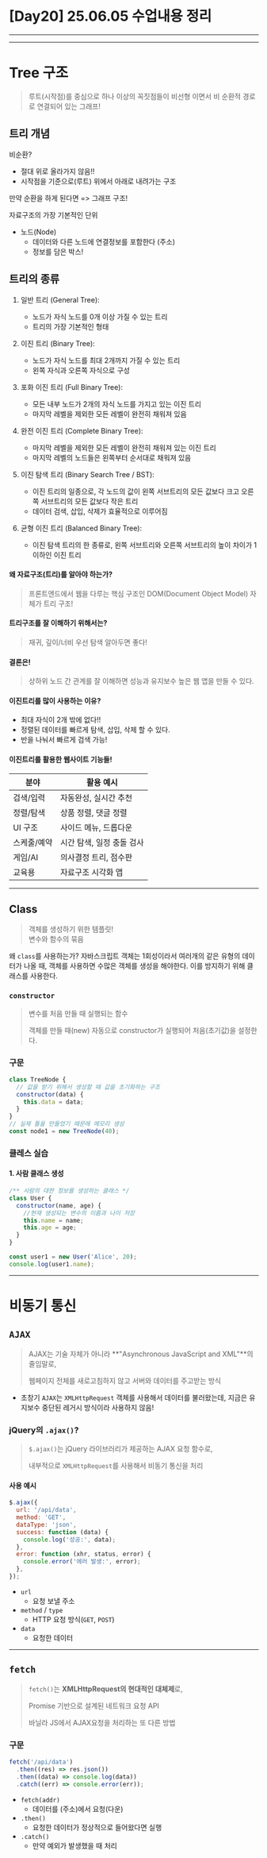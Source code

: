 # [Day20] 25.06.05 수업내용 정리

---

---

# Tree 구조

> 루트(시작점)를 중심으로 하나 이상의 꼭짓점들이 비선형 이면서 비 순환적 경로로 연결되어 있는 그래프!

## 트리 개념

비순환?

- 절대 위로 올라가지 않음!!
- 시작점을 기준으로(루트) 위에서 아래로 내려가는 구조

만약 순환을 하게 된다면 => 그래프 구조!

자료구조의 가장 기본적인 단위

- 노드(Node)
  - 데이터와 다른 노드에 연결정보를 포함한다 (주소)
  - 정보를 담은 박스!

## 트리의 종류

1. 일반 트리 (General Tree):

   - 노드가 자식 노드를 0개 이상 가질 수 있는 트리
   - 트리의 가장 기본적인 형태

2. 이진 트리 (Binary Tree):

   - 노드가 자식 노드를 최대 2개까지 가질 수 있는 트리
   - 왼쪽 자식과 오른쪽 자식으로 구성

3. 포화 이진 트리 (Full Binary Tree):

   - 모든 내부 노드가 2개의 자식 노드를 가지고 있는 이진 트리
   - 마지막 레벨을 제외한 모든 레벨이 완전히 채워져 있음

4. 완전 이진 트리 (Complete Binary Tree):

   - 마지막 레벨을 제외한 모든 레벨이 완전히 채워져 있는 이진 트리
   - 마지막 레벨의 노드들은 왼쪽부터 순서대로 채워져 있음

5. 이진 탐색 트리 (Binary Search Tree / BST):

   - 이진 트리의 일종으로, 각 노드의 값이 왼쪽 서브트리의 모든 값보다 크고 오른쪽 서브트리의 모든 값보다 작은 트리
   - 데이터 검색, 삽입, 삭제가 효율적으로 이루어짐

6. 균형 이진 트리 (Balanced Binary Tree):
   - 이진 탐색 트리의 한 종류로, 왼쪽 서브트리와 오른쪽 서브트리의 높이 차이가 1 이하인 이진 트리

#### 왜 자료구조(트리)를 알아야 하는가?

> 프론트엔드에서 웹을 다루는 핵심 구조인 DOM(Document Object Model) 자체가 트리 구조!

#### 트리구조를 잘 이해하기 위해서는?

> 재귀, 깊이/너비 우선 탐색 알아두면 좋다!

#### 결론은!

> 상하위 노드 간 관계를 잘 이해하면 성능과 유지보수 높은 웹 앱을 만들 수 있다.

#### 이진트리를 많이 사용하는 이유?

- 최대 자식이 2개 밖에 없다!!
- 정렬된 데이터를 빠르게 탐색, 삽입, 삭제 할 수 있다.
- 반을 나눠서 빠르게 검색 가능!

#### 이진트리를 활용한 웹사이트 기능들!

| 분야        | 활용 예시                 |
| ----------- | ------------------------- |
| 검색/입력   | 자동완성, 실시간 추천     |
| 정렬/탐색   | 상품 정렬, 댓글 정렬      |
| UI 구조     | 사이드 메뉴, 드롭다운     |
| 스케줄/예약 | 시간 탐색, 일정 충돌 검사 |
| 게임/AI     | 의사결정 트리, 점수판     |
| 교육용      | 자료구조 시각화 앱        |

---

## Class

> 객체를 생성하기 위한 템플릿!  
> 변수와 함수의 묶음

왜 `class`를 사용하는가?
자바스크립트 객체는 1회성이라서 여러개의 같은 유형의 데이터가 나올 때, 객체를 사용하면 수많은 객체를 생성을 해야한다.
이를 방지하기 위해 클래스를 사용한다.

### `constructor`

> 변수를 처음 만들 때 실행되는 함수
>
> 객체를 만들 때(new) 자동으로 constructor가 실행되어 처음(초기값)을 설정한다.

### 구문

```js
class TreeNode {
  // 값을 받기 위해서 생성할 때 값을 초기화하는 구조
  constructor(data) {
    this.data = data;
  }
}
// 실제 틀을 만들었기 때문에 메모리 생성
const node1 = new TreeNode(40);
```

### 클레스 실습

#### 1. 사람 클래스 생성

```js
/** 사람의 대한 정보를 생성하는 클래스 */
class User {
  constructor(name, age) {
    //현재 생성되는 변수의 이름과 나이 저장
    this.name = name;
    this.age = age;
  }
}

const user1 = new User('Alice', 20);
console.log(user1.name);
```

---

# 비동기 통신

## `AJAX`

> AJAX는 기술 자체가 아니라 **"Asynchronous JavaScript and XML"**의 줄임말로,
>
> 웹페이지 전체를 새로고침하지 않고 서버와 데이터를 주고받는 방식

- 초창기 `AJAX`는 `XMLHttpRequest` 객체를 사용해서 데이터를 불러왔는데, 지금은 유지보수 중단된 레거시 방식이라 사용하지 않음!

### jQuery의 `.ajax()`?

> `$.ajax()`는 jQuery 라이브러리가 제공하는 AJAX 요청 함수로,
>
> 내부적으로 `XMLHttpRequest`를 사용해서 비동기 통신을 처리

#### 사용 예시

```js
$.ajax({
  url: '/api/data',
  method: 'GET',
  dataType: 'json',
  success: function (data) {
    console.log('성공:', data);
  },
  error: function (xhr, status, error) {
    console.error('에러 발생:', error);
  },
});
```

- `url`
  - 요청 보낼 주소
- `method` / `type`
  - HTTP 요청 방식(`GET`, `POST`)
- `data`
  - 요청한 데이터

---

## `fetch`

> `fetch()`는 **XMLHttpRequest의 현대적인 대체제**로,
>
> Promise 기반으로 설계된 네트워크 요청 API
>
> 바닐라 JS에서 AJAX요청을 처리하는 또 다른 방법

### 구문

```js
fetch('/api/data')
  .then((res) => res.json())
  .then((data) => console.log(data))
  .catch((err) => console.error(err));
```

- `fetch(addr)`
  - 데이터를 (주소)에서 요청(다운)
- `.then()`
  - 요청한 데이터가 정상적으로 들어왔다면 실행
- `.catch()`
  - 만약 예외가 발생했을 때 처리
